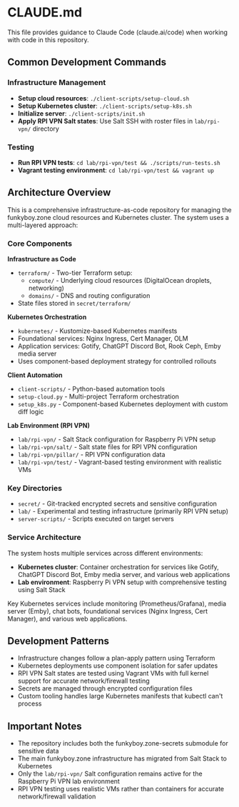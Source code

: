 # CLAUDE.md

This file provides guidance to Claude Code (claude.ai/code) when working with code in this repository.

## Common Development Commands

### Infrastructure Management
- **Setup cloud resources**: `./client-scripts/setup-cloud.sh`
- **Setup Kubernetes cluster**: `./client-scripts/setup-k8s.sh` 
- **Initialize server**: `./client-scripts/init.sh`
- **Apply RPI VPN Salt states**: Use Salt SSH with roster files in `lab/rpi-vpn/` directory

### Testing
- **Run RPI VPN tests**: `cd lab/rpi-vpn/test && ./scripts/run-tests.sh`
- **Vagrant testing environment**: `cd lab/rpi-vpn/test && vagrant up`

## Architecture Overview

This is a comprehensive infrastructure-as-code repository for managing the funkyboy.zone cloud resources and Kubernetes cluster. The system uses a multi-layered approach:

### Core Components

**Infrastructure as Code**
- `terraform/` - Two-tier Terraform setup:
  - `compute/` - Underlying cloud resources (DigitalOcean droplets, networking)
  - `domains/` - DNS and routing configuration
- State files stored in `secret/terraform/`

**Kubernetes Orchestration**
- `kubernetes/` - Kustomize-based Kubernetes manifests
- Foundational services: Nginx Ingress, Cert Manager, OLM
- Application services: Gotify, ChatGPT Discord Bot, Rook Ceph, Emby media server
- Uses component-based deployment strategy for controlled rollouts

**Client Automation**
- `client-scripts/` - Python-based automation tools
- `setup-cloud.py` - Multi-project Terraform orchestration
- `setup_k8s.py` - Component-based Kubernetes deployment with custom diff logic

**Lab Environment (RPI VPN)**
- `lab/rpi-vpn/` - Salt Stack configuration for Raspberry Pi VPN setup
- `lab/rpi-vpn/salt/` - Salt state files for RPI VPN configuration
- `lab/rpi-vpn/pillar/` - RPI VPN configuration data
- `lab/rpi-vpn/test/` - Vagrant-based testing environment with realistic VMs

### Key Directories

- `secret/` - Git-tracked encrypted secrets and sensitive configuration
- `lab/` - Experimental and testing infrastructure (primarily RPI VPN setup)
- `server-scripts/` - Scripts executed on target servers

### Service Architecture

The system hosts multiple services across different environments:
- **Kubernetes cluster**: Container orchestration for services like Gotify, ChatGPT Discord Bot, Emby media server, and various web applications
- **Lab environment**: Raspberry Pi VPN setup with comprehensive testing using Salt Stack

Key Kubernetes services include monitoring (Prometheus/Grafana), media server (Emby), chat bots, foundational services (Nginx Ingress, Cert Manager), and various web applications.

## Development Patterns

- Infrastructure changes follow a plan-apply pattern using Terraform
- Kubernetes deployments use component isolation for safer updates
- RPI VPN Salt states are tested using Vagrant VMs with full kernel support for accurate network/firewall testing
- Secrets are managed through encrypted configuration files
- Custom tooling handles large Kubernetes manifests that kubectl can't process

## Important Notes

- The repository includes both the funkyboy.zone-secrets submodule for sensitive data
- The main funkyboy.zone infrastructure has migrated from Salt Stack to Kubernetes
- Only the `lab/rpi-vpn/` Salt configuration remains active for the Raspberry Pi VPN lab environment
- RPI VPN testing uses realistic VMs rather than containers for accurate network/firewall validation